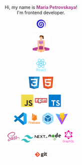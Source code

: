 <p align="center">
Hi, my name is <b style="color:#AB3989">Maria Petrovskaya</b>!<br>
I'm frontend developer.
</p>
<p align="center">
<img width="30px" src="./assets/gif/spiral.gif" alt="download"
</p>
<p align="center">
<img width="60px" src="./assets/icons/yoga_jngcmexlodvg.svg"
</p>

<p align="center">
<img width="40px" src="./assets/icons/react.svg"
</p>
<p align="center">
  <img width="40px" src="./assets/icons/css3-original.svg"> <img width="40px" src="./assets/icons/html5-original.svg">
</p>
<p align="center">
 <img width="40px" src="./assets/icons/javascript-original.svg"> <img width="40px" src="./assets/icons/npm.svg"> <img width="40px" src="./assets/icons/typescript-original.svg">
</p>
<p align="center">
 <img width="40px" src="./assets/icons/vscode-original.svg">  <img width="40px" src="./assets/icons/firebase.svg"> <img width="40px" src="./assets/icons/webpack-original.svg"> <img width="40px" src="./assets/icons/vite.svg">
</p>
<p align="center">
<img width="40px" src="./assets/icons/sass-original.svg"> <img width="40px" src="./assets/icons/tailwind.svg">
 <img width="40px" src="./assets/icons/nextjs-original-wordmark.svg"> <img width="40px" src="./assets/icons/nodejs-original-wordmark.svg">
 <img width="40px" src="./assets/icons/graphql.svg">
</p>
<p align="center">
<img width="40px" src="./assets/icons/git-original-wordmark.svg"
</p>
